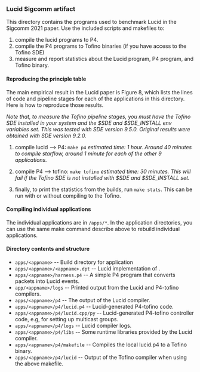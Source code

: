 ### Lucid Sigcomm artifact

This directory contains the programs used to benchmark Lucid in the Sigcomm 2021 paper. Use the included scripts and makefiles to: 

1) compile the lucid programs to P4. 
2) compile the P4 programs to Tofino binaries (if you have access to the Tofino SDE)
3) measure and report statistics about the Lucid program, P4 program, and Tofino binary. 

#### Reproducing the principle table

The main empirical result in the Lucid paper is Figure 8, which lists the lines of code and pipeline stages for each of the applications in this directory. Here is how to reproduce those results. 

*Note that, to measure the Tofino pipeline stages, you must have the Tofino SDE installed in your system and the $SDE and $SDE_INSTALL env variables set. This was tested with SDE version 9.5.0. Original results were obtained with SDE version 9.2.0.*

1. compile lucid --> P4: ``make p4``
    *estimated time: 1 hour. Around 40 minutes to compile starflow, around 1 minute for each of the other 9 applications.*

2. compile P4 --> tofino: ``make tofino``
    *estimated time: 30 minutes. This will fail if the Tofino SDE is not installed with $SDE and $SDE_INSTALL set.*

3. finally, to print the statistics from the builds, run ``make stats``. This can be run with or without compiling to the Tofino. 

#### Compiling individual applications

The individual applications are in ``/apps/*``. In the application directories, you can use the same make command describe above to rebuild individual applications. 

#### Directory contents and structure

- ``apps/<appname>`` -- Build directory for application <appname>
- ``apps/<appname>/<appname>.dpt`` -- Lucid implementation of <appname>. 
- ``apps/<appname>/harness.p4`` -- A simple P4 program that converts packets into Lucid events.
- ``app/<appname>/logs`` -- Printed output from the Lucid and P4-tofino compilers. 
- ``apps/<appname>/p4`` -- The output of the Lucid compiler.
- ``apps/<appname>/p4/lucid.p4`` -- Lucid-generated P4-tofino code. 
- ``apps/<appname>/p4/lucid.cpp/py`` -- Lucid-generated P4-tofino controller code, e.g, for setting up multicast groups.  
- ``apps/<appname>/p4/logs`` -- Lucid compiler logs.
- ``apps/<appname>/p4/libs`` -- Some runtime libraries provided by the Lucid compiler.
- ``apps/<appname>/p4/makefile`` -- Compiles the local lucid.p4 to a Tofino binary. 
- ``apps/<appname>/p4/lucid`` -- Output of the Tofino compiler when using the above makefile. 
